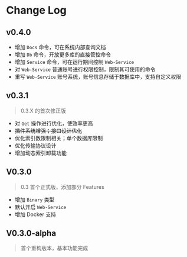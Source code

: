 # Change Log

## v0.4.0

- 增加 `Docs` 命令，可在系统内部查询文档
- 增加 `Db` 命令，开放更多库的直接管控命令
- 增加 `Service` 命令，可在运行期间控制 `Web-Service`
- 对 `Web-Service` 普通账号进行权限控制，限制其可使用的命令
- 重写 `Web-Service` 账号系统，账号信息存储于数据库中，支持自定义权限

## v0.3.1

> 0.3.X 的首次修正版

- 对 `Get` 操作进行优化，使效率更高
- ~~插件系统增强；接口设计优化~~
- 优化索引数限制相关；单个数据库限制
- 优化传输协议设计
- 增加动态索引卸载功能

## V0.3.0

> 0.3 首个正式版，添加部分 Features

- 增加 `Binary` 类型
- 默认开启 `Web-Service`
- 增加 Docker 支持

## V0.3.0-alpha 

> 首个重构版本，基本功能完成